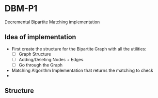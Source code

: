 # DBM-P1


Decremental Bipartite Matching implementation


## Idea of implementation

- First create the structure for the Bipartite Graph with all the utilities:
    - [ ] Graph Structure
    - [ ] Adding/Deleting Nodes + Edges
    - [ ] Go through the Graph 
- Matching Algorithm Implementation that returns the matching to check
- 

## Structure
